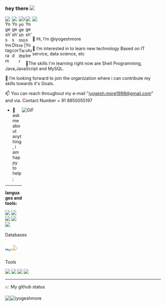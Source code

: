 ### hey there <img src="https://media.giphy.com/media/hvRJCLFzcasrR4ia7z/giphy.gif" width="25px">
<a href="https://instagram.com/ig_yogesh.more?igshid=YmMyMTA2M2Y=">
  <img align="left" alt="Yogesh's Instagram" width="22px" src="https://raw.githubusercontent.com/hussainweb/hussainweb/main/icons/instagram.png" />
</a>
<a href="https://discord.gg/XyexgJkW">
  <img align="left" alt="Yogesh's Discord" width="22px" src="https://raw.githubusercontent.com/peterthehan/peterthehan/master/assets/discord.svg" />
</a>
<a href="https://twitter.com/YogeshM84850172">
  <img align="left" alt="iyogeshmore | Twitter" width="22px" src="https://raw.githubusercontent.com/peterthehan/peterthehan/master/assets/twitter.svg" />
</a>
<a href="https://www.youtube.com/channel/UC8aOouBXg_10pTv8FOuz8kw/featured">
  <img align="left" alt="Yogesh's Youtube" width="22px" src="https://raw.githubusercontent.com/peterthehan/peterthehan/master/assets/youtube.svg" />
</a>


![](https://visitor-badge.glitch.me/badge?page_id=iyogeshmore.iyogeshmore)

<br />

👋 Hi, I’m @iyogeshmore

👀 I’m interested in to learn new technology Based on IT service, data science, etc

🌱The skills I'm learning right now are Shell Programming, Java,JavaScript and MySQL.

💞️ I’m looking forward to join the organization where i can contribute my skills towards it's Goals.

📫 You can reach throughout my e-mail "iyogesh.more1998@gmail.com" and via. Contact Number + 91 8850055197


  <img align="right" alt="GIF" src="https://github.com/abhisheknaiidu/abhisheknaiidu/blob/master/code.gif?raw=true" width="450" height="360" />
  

- 💬 ask me about anything, i am happy to help;
** **

**languages and tools:**  

 <p>
 
    
  
   <img src="https://img.shields.io/badge/Java-ED8B00?style=for-the-badge&logo=java&logoColor=white" />
    
   <img src="https://img.shields.io/badge/Javascript-ED8B00?style=for-the-badge&logo=javascript&logoColor=white" />
  
  <img src="https://img.shields.io/badge/html5-ED8B00?style=for-the-badge&logo=html5&logoColor=white" />
  
   <img src="https://img.shields.io/badge/css3-ED8B00?style=for-the-badge&logo=css3&logoColor=white" />
  
  <img src="https://img.shields.io/badge/shell script-323330?style=for-the-badge&logo=shellscript&logoColor=F7DF1E" />
 
  
</p>

Databases

<p>
 <img src="https://raw.githubusercontent.com/devicons/devicon/master/icons/mysql/mysql-original-wordmark.svg" alt="mysql" width="40" height="40"/> </a> 
</p>

Tools

<p>  
 
  
  <img src="https://img.shields.io/badge/Intellij-%23575757.svg?&style=for-the-badge&logo=intellij-text&logoColor=important" />
  <img src="https://img.shields.io/badge/Visual Studio Code-%23575757.svg?&style=for-the-badge&logo=Visual Studio Code-text&logoColor=important" />
  
   <img src="https://img.shields.io/badge/Eclipse-2C2255?style=for-the-badge&logo=eclipse&logoColor=white" />
 
   <img src="https://img.shields.io/badge/Nodejs-%23575757.svg?&style=for-the-badge&logo=nodejs-text&logoColor=important" />
  
    
  
</p>

** **

📈  My github status 
  
  <p align="left"> <img src="https://github-readme-stats.vercel.app/api?username=iyogeshmore&show_icons=true&theme=gotham" alt="iyogeshmore" /><a href="https://github.com/iyogeshmore/github-readme-stats"><img align="left" src="https://github-readme-stats.vercel.app/api/top-langs/?username=iyogeshmore&layout=compact&theme=buefy&hide_border=true" /></a>
